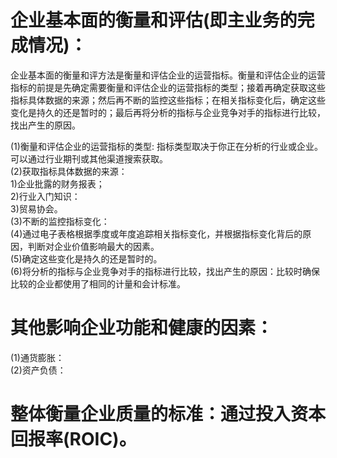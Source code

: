 # 企业基本面的衡量和评估(即主业务的完成情况)：

企业基本面的衡量和评方法是衡量和评估企业的运营指标。衡量和评估企业的运营指标的前提是先确定需要衡量和评估企业的运营指标的类型；接着再确定获取这些指标具体数据的来源；然后再不断的监控这些指标；在相关指标变化后，确定这些变化是持久的还是暂时的；最后再将分析的指标与企业竞争对手的指标进行比较，找出产生的原因。

(1)衡量和评估企业的运营指标的类型: 指标类型取决于你正在分析的行业或企业。可以通过行业期刊或其他渠道搜索获取。     
(2)获取指标具体数据的来源：    
  1)企业批露的财务报表；     
  2)行业入门知识：     
  3)贸易协会。      
(3)不断的监控指标变化：      
(4)通过电子表格根据季度或年度追踪相关指标变化，并根据指标变化背后的原因，判断对企业价值影响最大的因素。    
(5)确定这些变化是持久的还是暂时的。       
(6)将分析的指标与企业竞争对手的指标进行比较，找出产生的原因：比较时确保比较的企业都使用了相同的计量和会计标准。  

# 其他影响企业功能和健康的因素：
(1)通货膨胀：     
(2)资产负债：   

# 整体衡量企业质量的标准：通过投入资本回报率(ROIC)。
